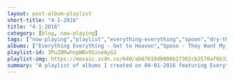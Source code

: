 ```yaml
---
layout: post-album-playlist
short-title: "4-1-2016"
title: "4-1-2016"
category: [blog, now-playing]
tags: ["now-playing","playlist","everything-everything","spoon","dry-the-river","various-artists","the-suicide-machines","the-frights","we-are-the-city","various-artists"]
albums: ["Everything Everything - Get to Heaven","Spoon - They Want My Soul","Dry the River - Shallow Bed (Acoustic)","Various Artists - Dame Fortune","The Suicide Machines - Battle Hymns","The Frights - You Are Going to Hate This","We Are The City - Above Club","Various Artists - Dark Matter"]
playlist-id: 3PuZBRwhnpWBv9SineAyG2
playlist-img: https://mosaic.scdn.co/640/ab67616d0000b27302cb2570af6b328d39ae2ee0ab67616d0000b2732fc2abec424f2add74535274ab67616d0000b273802f73465c01be8fd309babcab67616d0000b2739288bc6a8c1f2fca8b5eddf9
summary: "A playlist of albums I created on 04-01-2016 featuring Everything Everything, Spoon, Dry the River, Various Artists, The Suicide Machines, The Frights, We Are The City, and Various Artists"
---
```

